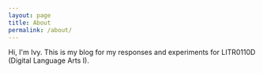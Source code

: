 ```yaml
---
layout: page
title: About
permalink: /about/
---
```

Hi, I'm Ivy. This is my blog for my responses and experiments for LITR0110D (Digital Language Arts I).
